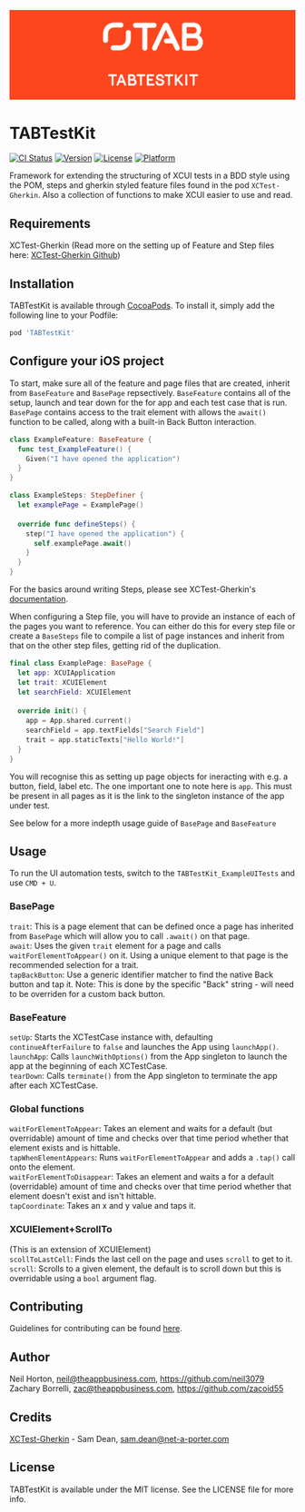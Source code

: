 ![The App Business](Assets/logo.png)

# TABTestKit

[![CI Status](http://img.shields.io/travis/zacoid55/TABTestKit.svg?style=flat)](https://travis-ci.org/zacoid55/TABTestKit)
[![Version](https://img.shields.io/cocoapods/v/TABTestKit.svg?style=flat)](http://cocoapods.org/pods/TABTestKit)
[![License](https://img.shields.io/cocoapods/l/TABTestKit.svg?style=flat)](http://cocoapods.org/pods/TABTestKit)
[![Platform](https://img.shields.io/cocoapods/p/TABTestKit.svg?style=flat)](http://cocoapods.org/pods/TABTestKit)

Framework for extending the structuring of XCUI tests in a BDD style using the POM, steps and gherkin styled feature files found in the pod `XCTest-Gherkin`. Also a collection of functions to make XCUI easier to use and read.

## Requirements
XCTest-Gherkin (Read more on the setting up of Feature and Step files here: [XCTest-Gherkin Github](https://github.com/net-a-porter-mobile/XCTest-Gherkin))

## Installation
TABTestKit is available through [CocoaPods](http://cocoapods.org). To install
it, simply add the following line to your Podfile:

```ruby
pod 'TABTestKit'
```

## Configure your iOS project
To start, make sure all of the feature and page files that are created, inherit from `BaseFeature` and `BasePage` repsectively. `BaseFeature` contains all of the setup, launch and tear down for the for app and each test case that is run. `BasePage` contains access to the trait element with allows the `await()` function to be called, along with a built-in Back Button interaction.

```swift
class ExampleFeature: BaseFeature {
  func test_ExampleFeature() {
    Given("I have opened the application")
  }
}
```

```swift
class ExampleSteps: StepDefiner {
  let examplePage = ExamplePage()
  
  override func defineSteps() {
    step("I have opened the application") {
      self.examplePage.await()
    }
  }
}
```

For the basics around writing Steps, please see XCTest-Gherkin's [documentation](https://github.com/net-a-porter-mobile/XCTest-Gherkin#step-definitions).

When configuring a Step file, you will have to provide an instance of each of the pages you want to reference. You can either do this for every step file or create a `BaseSteps` file to compile a list of page instances and inherit from that on the other step files, getting rid of the duplication.

```swift
final class ExamplePage: BasePage {
  let app: XCUIApplication
  let trait: XCUIElement
  let searchField: XCUIElement

  override init() {
    app = App.shared.current()
    searchField = app.textFields["Search Field"]
    trait = app.staticTexts["Hello World!"]
  }
}
```

You will recognise this as setting up page objects for ineracting with e.g. a button, field, label etc. The one important one to note here is `app`. This must be present in all pages as it is the link to the singleton instance of the app under test.

See below for a more indepth usage guide of `BasePage` and `BaseFeature`

## Usage
To run the UI automation tests, switch to the `TABTestKit_ExampleUITests` and use `CMD + U`.

### BasePage
`trait`: This is a page element that can be defined once a page has inherited from `BasePage` which will allow you to call `.await()` on that page.  
`await`: Uses the given `trait` element for a page and calls `waitForElementToAppear()` on it. Using a unique element to that page is the recommended selection for a trait.  
`tapBackButton`: Use a generic identifier matcher to find the native Back button and tap it. Note: This is done by the specific "Back" string - will need to be overriden for a custom back button.

### BaseFeature
`setUp`: Starts the XCTestCase instance with, defaulting `continueAfterFailure` to `false` and launches the App using `launchApp()`.  
`launchApp`: Calls `launchWithOptions()` from the App singleton to launch the app at the beginning of each XCTestCase.  
`tearDown`: Calls `terminate()`  from the App singleton to terminate the app after each XCTestCase.

### Global functions
`waitForElementToAppear`: Takes an element and waits for a default (but overridable) amount of time and checks over that time period whether that element exists and is hittable.  
`tapWhenElementAppears`: Runs  `waitForElementToAppear` and adds a `.tap()` call onto the element.  
`waitForElementToDisappear`: Takes an element and waits a for a default (overridable) amount of time and checks over that time period whether that element doesn't exist and isn't hittable.  
`tapCoordinate`: Takes an x and y value and taps it.

### XCUIElement+ScrollTo
(This is an extension of XCUIElement)  
`scollToLastCell`: Finds the last cell on the page and uses `scroll` to get to it.  
`scroll`: Scrolls to a given element, the default is to scroll down but this is overridable using a `bool` argument flag.

## Contributing
Guidelines for contributing can be found [here](CONTRIBUTING.md).

## Author
Neil Horton, neil@theappbusiness.com, https://github.com/neil3079  
Zachary Borrelli, zac@theappbusiness.com, https://github.com/zacoid55  

## Credits
[XCTest-Gherkin](https://github.com/net-a-porter-mobile/XCTest-Gherkin) - Sam Dean, sam.dean@net-a-porter.com

## License
TABTestKit is available under the MIT license. See the LICENSE file for more info.
